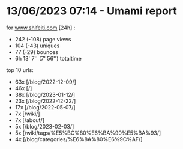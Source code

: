 # 13/06/2023 07:14 - Umami report
for www.shifeiti.com [24h] :

 - 242 (-108) page views
 - 104 (-43) uniques
 - 77 (-29) bounces
 - 6h 13' 7'' (7' 56'') totaltime


top 10 urls:
 - 63x [/blog/2022-12-09/]
 - 46x [/]
 - 38x [/blog/2023-01-12/]
 - 23x [/blog/2022-12-22/]
 - 17x [/blog/2022-05-07/]
 - 7x [/wiki/]
 - 7x [/about/]
 - 5x [/blog/2023-02-03/]
 - 5x [/wiki/tags/%E5%BC%80%E6%BA%90%E5%BA%93/]
 - 4x [/blog/categories/%E6%8A%80%E6%9C%AF/]


